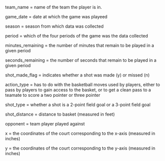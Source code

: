 team_name = name of the team the player is in.

game_date = date at which the game was playeed

season = season from which data was collected

period = which of the four periods of the game was the data collected

minutes_remaining = the number of minutes that remain to be played in a given period

seconds_remaining = the number of seconds that remain to be played in a given period

shot_made_flag = indicates whether a shot was made (y) or missed (n)

action_type = has to do with the basketball moves used by players, either to pass by players to gain access to the basket, or to get a clean pass to a teamate to score a two pointer or three pointer

shot_type = whether a shot is a 2-point field goal or a 3-point field goal

shot_distance = distance to basket (measured in feet)

opponent = team player played against

x = the coordinates of the court corresponding to the x-axis (measured in inches)

y = the coordinates of the court corresponding to the y-axis (measured in inches)